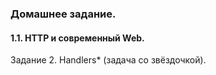 ### Домашнее задание.

#### 1.1. HTTP и современный Web.

Задание 2. Handlers* (задача со звёздочкой).